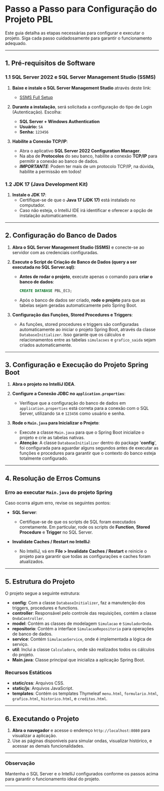 # Passo a Passo para Configuração do Projeto PBL

Este guia detalha as etapas necessárias para configurar e executar o projeto. Siga cada passo cuidadosamente para garantir o funcionamento adequado.

---

## 1. Pré-requisitos de Software

### 1.1 SQL Server 2022 e SQL Server Management Studio (SSMS)

1. **Baixe e instale o SQL Server Management Studio** através deste link:
   - [SSMS Full Setup](https://aka.ms/ssmsfullsetup)
2. **Durante a instalação**, será solicitada a configuração do tipo de Login (Autenticação). Escolha:
   - **SQL Server + Windows Authentication**
   - **Usuário:** `SA`
   - **Senha:** `123456`

3. **Habilite a Conexão TCP/IP**:
   - Abra o aplicativo **SQL Server 2022 Configuration Manager**.
   - Na aba de **Protocolos** do seu banco, habilite a conexão **TCP/IP** para permitir a conexão ao banco de dados.
   - ***IMPORTANTE***: Podem ter mais de um protocolo TCP/IP, na dúvida, habilite a permissão em todos!

### 1.2 JDK 17 (Java Development Kit)

1. **Instale o JDK 17**:
   - Certifique-se de que o **Java 17 (JDK 17)** está instalado no computador.
   - Caso não esteja, o IntelliJ IDE irá identificar e oferecer a opção de instalação automaticamente.

---

## 2. Configuração do Banco de Dados

1. **Abra o SQL Server Management Studio (SSMS)** e conecte-se ao servidor com as credenciais configuradas.

2. **Execute o Script de Criação de Banco de Dados (query a ser executada no SQL Server.sql)**:
   - **Antes de rodar o projeto**, execute apenas o comando para **criar o banco de dados**:
     ```sql
     CREATE DATABASE PBL_EC3;
     ```
   - Após o banco de dados ser criado, **rode o projeto** para que as tabelas sejam geradas automaticamente pelo Spring Boot.

3. **Configuração das Funções, Stored Procedures e Triggers**:
   - As funções, stored procedures e triggers são configuradas automaticamente ao iniciar o projeto Spring Boot, através da classe `DatabaseInitializer`. Isso garante que os cálculos e relacionamentos entre as tabelas `simulacoes` e `grafico_saida` sejam criados automaticamente.

---

## 3. Configuração e Execução do Projeto Spring Boot

1. **Abra o projeto no IntelliJ IDEA**.

2. **Configure a Conexão JDBC no `application.properties`**:
   - Verifique que a configuração do banco de dados em `application.properties` está correta para a conexão com o SQL Server, utilizando `SA` e `123456` como usuário e senha.

3. **Rode o `Main.java` para Inicializar o Projeto**:
   - Execute a classe `Main.java` para que o Spring Boot inicialize o projeto e crie as tabelas nativas.
   - **Atenção**: A classe `DatabaseInitializer` dentro do package '**config**', foi configurada para aguardar alguns segundos antes de executar as funções e procedures para garantir que o contexto do banco esteja totalmente configurado.

---

## 4. Resolução de Erros Comuns

### Erro ao executar `Main.java` do projeto Spring
Caso ocorra algum erro, revise os seguintes pontos:

- **SQL Server**:
   - Certifique-se de que os scripts de SQL foram executados corretamente. Em particular, rode os scripts de **Function**, **Stored Procedure** e **Trigger** no SQL Server.

- **Invalidate Caches / Restart no IntelliJ**:
   - No IntelliJ, vá em **File > Invalidate Caches / Restart** e reinicie o projeto para garantir que todas as configurações e caches foram atualizados.

---

## 5. Estrutura do Projeto

O projeto segue a seguinte estrutura:

- **config**: Com a classe `DatabaseInitializer`, faz a manutenção dos triggers, procedures e functions.
- **controller**: Responsável pelo controle das requisições, contém a classe `OndaController`.
- **model**: Contém as classes de modelagem `Simulacao` e `SimuladorOnda`.
- **repositorio**: Contém a interface `SimulacaoRepositorio` para operações de banco de dados.
- **service**: Contém `SimulacaoService`, onde é implementada a lógica de serviço.
- **util**: Inclui a classe `Calculadora`, onde são realizados todos os cálculos do projeto.
- **Main.java**: Classe principal que inicializa a aplicação Spring Boot.

### Recursos Estáticos
- **static/css**: Arquivos CSS.
- **static/js**: Arquivos JavaScript.
- **templates**: Contém os templates Thymeleaf `menu.html`, `formulario.html`, `grafico.html`, `historico.html`, e `creditos.html`.

---

## 6. Executando o Projeto

1. **Abra o navegador** e acesse o endereço `http://localhost:8080` para visualizar a aplicação.
2. Use as páginas disponíveis para simular ondas, visualizar histórico, e acessar as demais funcionalidades.

---

### Observação
Mantenha o SQL Server e o IntelliJ configurados conforme os passos acima para garantir o funcionamento ideal do projeto.

---
